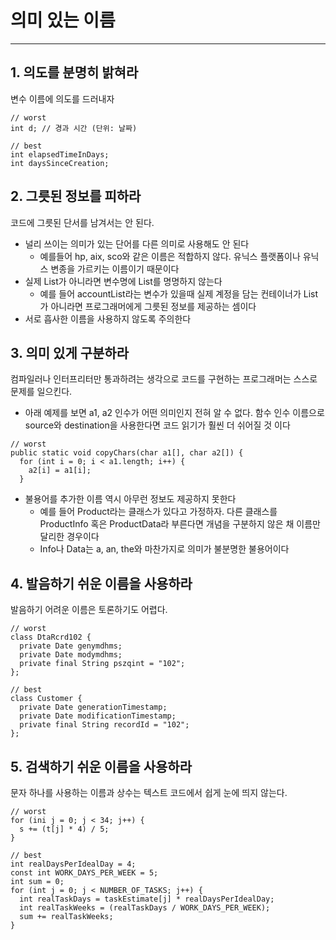 # 의미 있는 이름

---

## 1. 의도를 분명히 밝혀라
변수 이름에 의도를 드러내자

```
// worst
int d; // 경과 시간 (단위: 날짜)

// best
int elapsedTimeInDays;
int daysSinceCreation;
```

## 2. 그릇된 정보를 피하라
코드에 그릇된 단서를 남겨서는 안 된다.
- 널리 쓰이는 의미가 있는 단어를 다른 의미로 사용해도 안 된다
  - 예를들어 hp, aix, sco와 같은 이름은 적합하지 않다. 유닉스 플랫폼이나 유닉스 변종을 가르키는 이름이기 때문이다
- 실제 List가 아니라면 변수명에 List를 명명하지 않는다
  - 예를 들어 accountList라는 변수가 있을때 실제 계정을 담는 컨테이너가 List가 아니라면 프로그래머에게 그릇된 정보를 제공하는 셈이다
- 서로 흡사한 이름을 사용하지 않도록 주의한다

## 3. 의미 있게 구분하라
컴파일러나 인터프리터만 통과하려는 생각으로 코드를 구현하는 프로그래머는 스스로 문제를 일으킨다.

- 아래 예제를 보면 a1, a2 인수가 어떤 의미인지 전혀 알 수 없다. 함수 인수 이름으로 source와 destination을 사용한다면 코드 읽기가 훨씬 더 쉬어질 것 이다
```
// worst
public static void copyChars(char a1[], char a2[]) {
  for (int i = 0; i < a1.length; i++) {
    a2[i] = a1[i];
  }
```

- 불용어를 추가한 이름 역시 아무런 정보도 제공하지 못한다
  - 예를 들어 Product라는 클래스가 있다고 가정하자. 다른 클래스를 ProductInfo 혹은 ProductData라 부른다면 개념을 구분하지 않은 채 이름만 달리한 경우이다
  - Info나 Data는 a, an, the와 마찬가지로 의미가 불분명한 불용어이다

## 4. 발음하기 쉬운 이름을 사용하라
발음하기 어려운 이름은 토론하기도 어렵다.

```
// worst
class DtaRcrd102 {
  private Date genymdhms;
  private Date modymdhms;
  private final String pszqint = "102";
};

// best
class Customer {
  private Date generationTimestamp;
  private Date modificationTimestamp;
  private final String recordId = "102";
};
```

## 5. 검색하기 쉬운 이름을 사용하라
문자 하나를 사용하는 이름과 상수는 텍스트 코드에서 쉽게 눈에 띄지 않는다.
```
// worst
for (ini j = 0; j < 34; j++) {
  s += (t[j] * 4) / 5;
}

// best
int realDaysPerIdealDay = 4;
const int WORK_DAYS_PER_WEEK = 5;
int sum = 0;
for (int j = 0; j < NUMBER_OF_TASKS; j++) {
  int realTaskDays = taskEstimate[j] * realDaysPerIdealDay;
  int realTaskWeeks = (realTaskDays / WORK_DAYS_PER_WEEK);
  sum += realTaskWeeks;
}
```
